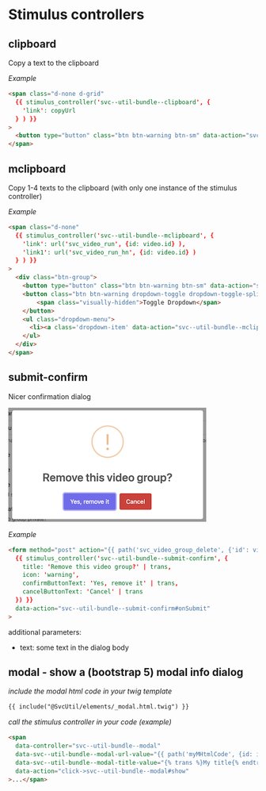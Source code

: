 # Stimulus controllers

## clipboard

Copy a text to the clipboard

_Example_
```html
<span class="d-none d-grid"
  {{ stimulus_controller('svc--util-bundle--clipboard', { 
    'link': copyUrl
  } ) }}
>
  <button type="button" class="btn btn-warning btn-sm" data-action="svc--util-bundle--clipboard#copy" title='{% trans %}Copy link to clipboard{% endtrans %}'>{% trans %}Copy link{% endtrans %}</button>
</span>
```

## mclipboard

Copy 1-4 texts to the clipboard (with only one instance of the stimulus controller)

_Example_
```html
<span class="d-none"
  {{ stimulus_controller('svc--util-bundle--mclipboard', { 
    'link': url('svc_video_run', {id: video.id} ),
    'link1': url('svc_video_run_hn', {id: video.id} ) 
  } ) }}
>
  <div class="btn-group">
    <button type="button" class="btn btn-warning btn-sm" data-action="svc--util-bundle--mclipboard#copy" title='{% trans %}Copy link to clipboard{% endtrans %}'>{% trans %}Copy link{% endtrans %}</button>
    <button class="btn btn-warning dropdown-toggle dropdown-toggle-split btn-sm" type="button" data-bs-toggle="dropdown" aria-expanded="false">
        <span class="visually-hidden">Toggle Dropdown</span>
    </button>
    <ul class="dropdown-menu">
      <li><a class='dropdown-item' data-action="svc--util-bundle--mclipboard#copy1">{% trans %}without nav{% endtrans %}</a></li>
    </ul>
  </div>
</span>
```

## submit-confirm

Nicer confirmation dialog

![submit-confirm dialog](images/submit-confirm.png "submit-confirm dialog")

_Example_
```html
<form method="post" action="{{ path('svc_video_group_delete', {'id': video_group.id}) }}"
  {{ stimulus_controller('svc--util-bundle--submit-confirm', {
    title: 'Remove this video group?' | trans,
    icon: 'warning',
    confirmButtonText: 'Yes, remove it' | trans,
    cancelButtonText: 'Cancel' | trans
  }) }}
  data-action="svc--util-bundle--submit-confirm#onSubmit"
>
```

additional parameters:
* text: some text in the dialog body

## modal - show a (bootstrap 5) modal info dialog

_include the modal html code in your twig template_

```html
{{ include("@SvcUtil/elements/_modal.html.twig") }}
```

_call the stimulus controller in your code (example)_

```html
<span 
  data-controller="svc--util-bundle--modal"
  data-svc--util-bundle--modal-url-value="{{ path('myMHtmlCode', {id: id}) }}"
  data-svc--util-bundle--modal-title-value="{% trans %}My title{% endtrans %}"
  data-action="click->svc--util-bundle--modal#show"
>...</span>
```